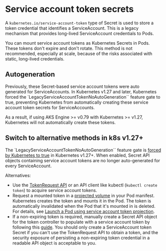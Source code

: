 # Service account token secrets

A `kubernetes.io/service-account-token` type of Secret is used to store a token credential that identifies a ServiceAccount. This is a legacy mechanism that provides long-lived ServiceAccount credentials to Pods.

You can mount service account tokens as Kubernetes Secrets in Pods. These tokens don't expire and don't rotate. This method is not recommended, especially at scale, because of the risks associated with static, long-lived credentials.

## Autogeneration

Previously, these Secret-based service account tokens were auto generated for ServiceAccounts. In Kubernetes v1.27 and later, Kubernetes forced the `LegacyServiceAccountTokenNoAutoGeneration`` feature gate to true, preventing Kubernetes from automatically creating these service account token secrets for ServiceAccounts.

As a result, if using AKS Engine >= v0.79 with Kubernetes >= v1.27, Kubernetes will not automatically create these tokens.

## Switch to alternative methods in k8s v1.27+

The `LegacyServiceAccountTokenNoAutoGeneration`` feature gate is [forced by Kubernetes to true](https://github.com/kubernetes/kubernetes/pull/114522) in Kubernetes v1.27+. When enabled, Secret API objects containing service account tokens are no longer auto-generated for every ServiceAccount.

Alternatives:

- Use the [TokenRequest API](https://kubernetes.io/docs/reference/kubernetes-api/authentication-resources/token-request-v1/) or an API client like kubectl (`kubectl create token`) to acquire service account tokens.
- Request a mounted token in a [projected volume](https://kubernetes.io/docs/reference/access-authn-authz/service-accounts-admin/#bound-service-account-token-volume) in your Pod manifest. Kubernetes creates the token and mounts it in the Pod. The token is automatically invalidated when the Pod that it's mounted in is deleted. For details, see [Launch a Pod using service account token projection](https://kubernetes.io/docs/tasks/configure-pod-container/configure-service-account/#launch-a-pod-using-service-account-token-projection).
- If a non-expiring token is required, manually create a Secret API object for the token controller to populate with a service account token by following this [guide](https://kubernetes.io/docs/concepts/configuration/secret/#service-account-token-secrets). You should only create a ServiceAccount token Secret if you can't use the TokenRequest API to obtain a token, and the security exposure of persisting a non-expiring token credential in a readable API object is acceptable to you.
